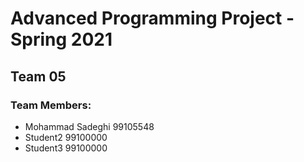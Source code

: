 # Advanced Programming Project - Spring 2021
## Team 05

### Team Members:
- Mohammad Sadeghi 99105548
- Student2 99100000
- Student3 99100000
